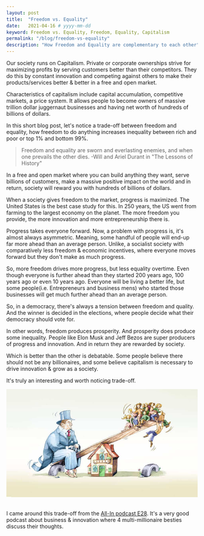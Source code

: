```yaml
---
layout: post
title:  "Freedom vs. Equality"
date:   2021-04-16 # yyyy-mm-dd
keyword: Freedom vs. Equality, Freedom, Equality, Capitalism
permalink: "/blog/freedom-vs-equality"
description: "How Freedom and Equality are complementary to each other"
---
```


Our society runs on Capitalism. Private or corporate ownerships strive for maximizing profits by serving customers better than their competitors.
They do this by constant innovation and competing against others to make their products/services better & better in a free and open market.

Characteristics of capitalism include capital accumulation, competitive markets, a price system.
It allows people to become owners of massive trillion dollar juggernaut businesses and having net worth of hundreds of billions of dollars.   

In this short blog post, let's notice a trade-off between freedom and equality, how freedom to do anything increases inequality between rich and poor or top 1% and bottom 99%.

> Freedom and equality are sworn and everlasting enemies, and when one prevails the other dies. -Will and Ariel Durant in "The Lessons of History"

In a free and open market where you can build anything they want, serve billions of customers, make a massive positive impact on the world and in return, society will reward you with hundreds of billions of dollars.

When a society gives freedom to the market, progress is maximized. The United States is the best case study for this. In 250 years, the US went from farming to the largest economy on the planet.
The more freedom you provide, the more innovation and more entrepreneurship there is.

Progress takes everyone forward. Now, a problem with progress is, it's almost always asymmetric. Meaning, some handful of people will end-up far more ahead than an average person.
Unlike, a socialist society with comparatively less freedom & economic incentives, where everyone moves forward but they don't make as much progress.

So, more freedom drives more progress, but less equality overtime. Even though everyone is further ahead than they started 200 years ago, 100 years ago or even 10 years ago.
Everyone will be living a better life, but some people(i.e. Entrepreneurs and business mens) who started those businesses will get much further ahead than an average person.

So, in a democracy, there's always a tension between freedom and quality. And the winner is decided in the elections, where people decide what their democracy should vote for.

In other words, freedom produces prosperity. And prosperity does produce some inequality. People like Elon Musk and Jeff Bezos are super producers of progress and innovation. And in return they are rewarded by society.

Which is better than the other is debatable. Some people believe there should not be any billionaires, and some believe capitalism is necessary to drive innovation & grow as a society.

It's truly an interesting and worth noticing trade-off.

<center><img src="../assets/inequality.jpg"/></center> 
<br/>

I came around this trade-off from the [All-In podcast E28](https://youtu.be/uPwvZZkrJ90?t=3179). It's a very good podcast about business & innovation where 4 multi-millionaire besties discuss their thoughts.

